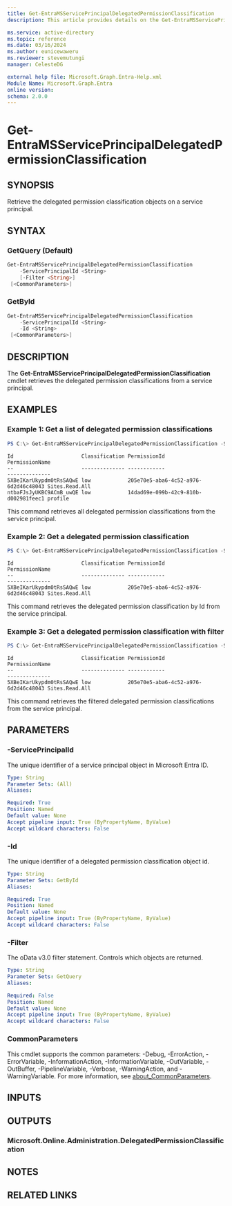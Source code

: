 ```yaml
---
title: Get-EntraMSServicePrincipalDelegatedPermissionClassification
description: This article provides details on the Get-EntraMSServicePrincipalDelegatedPermissionClassification command.

ms.service: active-directory
ms.topic: reference
ms.date: 03/16/2024
ms.author: eunicewaweru
ms.reviewer: stevemutungi
manager: CelesteDG

external help file: Microsoft.Graph.Entra-Help.xml
Module Name: Microsoft.Graph.Entra
online version:
schema: 2.0.0
---
```


# Get-EntraMSServicePrincipalDelegatedPermissionClassification

## SYNOPSIS
Retrieve the delegated permission classification objects on a service principal.

## SYNTAX

### GetQuery (Default)
```powershell
Get-EntraMSServicePrincipalDelegatedPermissionClassification 
    -ServicePrincipalId <String> 
    [-Filter <String>]
 [<CommonParameters>]
```

### GetById
```powershell
Get-EntraMSServicePrincipalDelegatedPermissionClassification 
    -ServicePrincipalId <String> 
    -Id <String>
 [<CommonParameters>]
```

## DESCRIPTION
The **Get-EntraMSServicePrincipalDelegatedPermissionClassification** cmdlet retrieves the delegated permission classifications from a service principal.

## EXAMPLES

### Example 1: Get a list of delegated permission classifications
```powershell
PS C:\> Get-EntraMSServicePrincipalDelegatedPermissionClassification -ServicePrincipalId "95f56359-0165-4f80-bffb-c89d06cf2c6f"
```

```output
Id                      Classification PermissionId                         PermissionName
--                      -------------- ------------                         --------------
5XBeIKarUkypdm0tRsSAQwE low            205e70e5-aba6-4c52-a976-6d2d46c48043 Sites.Read.All
ntbaFJsJyUKBC9ACmB_uwQE low            14dad69e-099b-42c9-810b-d002981feec1 profile
```

This command retrieves all delegated permission classifications from the service principal.

### Example 2: Get a delegated permission classification
```powershell
PS C:\> Get-EntraMSServicePrincipalDelegatedPermissionClassification -ServicePrincipalId "95f56359-0165-4f80-bffb-c89d06cf2c6f" -Id "5XBeIKarUkypdm0tRsSAQwE"
```

```output
Id                      Classification PermissionId                         PermissionName
--                      -------------- ------------                         --------------
5XBeIKarUkypdm0tRsSAQwE low            205e70e5-aba6-4c52-a976-6d2d46c48043 Sites.Read.All
```

This command retrieves the delegated permission classification by Id from the service principal.

### Example 3: Get a delegated permission classification with filter
```powershell
PS C:\> Get-EntraMSServicePrincipalDelegatedPermissionClassification -ServicePrincipalId "95f56359-0165-4f80-bffb-c89d06cf2c6f" -Filter "PermissionName eq 'Sites.Read.All'"
```

```output
Id                      Classification PermissionId                         PermissionName
--                      -------------- ------------                         --------------
5XBeIKarUkypdm0tRsSAQwE low            205e70e5-aba6-4c52-a976-6d2d46c48043 Sites.Read.All
```

This command retrieves the filtered delegated permission classifications from the service principal.

## PARAMETERS

### -ServicePrincipalId
The unique identifier of a service principal object in Microsoft Entra ID.

```yaml
Type: String
Parameter Sets: (All)
Aliases:

Required: True
Position: Named
Default value: None
Accept pipeline input: True (ByPropertyName, ByValue)
Accept wildcard characters: False
```

### -Id
The unique identifier of a delegated permission classification object id.

```yaml
Type: String
Parameter Sets: GetById
Aliases:

Required: True
Position: Named
Default value: None
Accept pipeline input: True (ByPropertyName, ByValue)
Accept wildcard characters: False
```

### -Filter
The oData v3.0 filter statement. 
Controls which objects are returned.

```yaml
Type: String
Parameter Sets: GetQuery
Aliases:

Required: False
Position: Named
Default value: None
Accept pipeline input: True (ByPropertyName, ByValue)
Accept wildcard characters: False
```

### CommonParameters
This cmdlet supports the common parameters: -Debug, -ErrorAction, -ErrorVariable, -InformationAction, -InformationVariable, -OutVariable, -OutBuffer, -PipelineVariable, -Verbose, -WarningAction, and -WarningVariable. For more information, see [about_CommonParameters](https://go.microsoft.com/fwlink/?LinkID=113216).

## INPUTS

## OUTPUTS

### Microsoft.Online.Administration.DelegatedPermissionClassification
## NOTES
## RELATED LINKS
